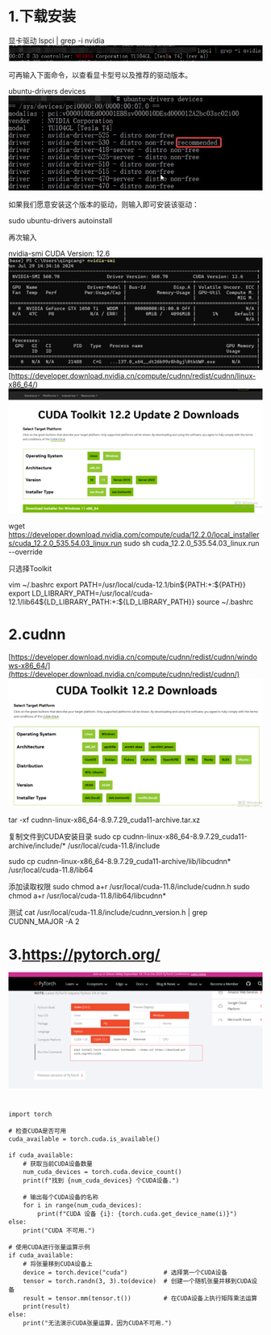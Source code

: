 # 
# 1.下载安装
显卡驱动
lspci | grep -i nvidia
![](assets/cuda6.png)

可再输入下面命令，以查看显卡型号以及推荐的驱动版本。

ubuntu-drivers devices
![](assets/cuda7.png)

如果我们愿意安装这个版本的驱动，则输入即可安装该驱动：

sudo ubuntu-drivers autoinstall


再次输入

nvidia-smi
CUDA Version: 12.6 
![](assets/cuda1.png)
[https://developer.download.nvidia.cn/compute/cudnn/redist/cudnn/linux-x86_64/)
![](assets/cuda2.png)

wget https://developer.download.nvidia.com/compute/cuda/12.2.0/local_installers/cuda_12.2.0_535.54.03_linux.run
sudo sh cuda_12.2.0_535.54.03_linux.run  --override

只选择Toolkit

vim ~/.bashrc
export PATH=/usr/local/cuda-12.1/bin${PATH:+:${PATH}}
export LD_LIBRARY_PATH=/usr/local/cuda-12.1/lib64${LD_LIBRARY_PATH:+:${LD_LIBRARY_PATH}}
source ~/.bashrc 

# 2.cudnn
[https://developer.download.nvidia.cn/compute/cudnn/redist/cudnn/windows-x86_64/](https://developer.download.nvidia.cn/compute/cudnn/redist/cudnn/)
![](assets/cuda5.png)


tar -xf cudnn-linux-x86_64-8.9.7.29_cuda11-archive.tar.xz

复制文件到CUDA安装目录
sudo cp cudnn-linux-x86_64-8.9.7.29_cuda11-archive/include/* /usr/local/cuda-11.8/include

sudo cp cudnn-linux-x86_64-8.9.7.29_cuda11-archive/lib/libcudnn* /usr/local/cuda-11.8/lib64

添加读取权限
sudo chmod a+r /usr/local/cuda-11.8/include/cudnn.h
sudo chmod a+r /usr/local/cuda-11.8/lib64/libcudnn*


测试
cat /usr/local/cuda-11.8/include/cudnn_version.h | grep CUDNN_MAJOR -A 2



# 3.https://pytorch.org/
![](assets/cuda4.png)
# 
```
import torch

# 检查CUDA是否可用
cuda_available = torch.cuda.is_available()

if cuda_available:
    # 获取当前CUDA设备数量
    num_cuda_devices = torch.cuda.device_count()
    print(f"找到 {num_cuda_devices} 个CUDA设备.")

    # 输出每个CUDA设备的名称
    for i in range(num_cuda_devices):
        print(f"CUDA 设备 {i}: {torch.cuda.get_device_name(i)}")
else:
    print("CUDA 不可用.")

# 使用CUDA进行张量运算示例
if cuda_available:
    # 将张量移到CUDA设备上
    device = torch.device("cuda")          # 选择第一个CUDA设备
    tensor = torch.randn(3, 3).to(device)  # 创建一个随机张量并移到CUDA设备
    result = tensor.mm(tensor.t())         # 在CUDA设备上执行矩阵乘法运算
    print(result)
else:
    print("无法演示CUDA张量运算，因为CUDA不可用.")

```